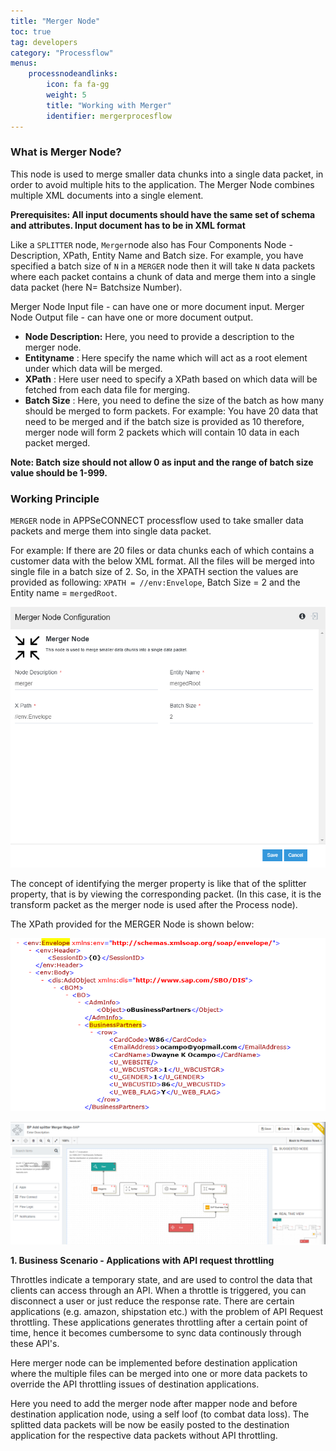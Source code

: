 ```yaml
---
title: "Merger Node"
toc: true
tag: developers
category: "Processflow"
menus: 
    processnodeandlinks:
        icon: fa fa-gg
        weight: 5
        title: "Working with Merger" 
        identifier: mergerprocesflow
---
```

### What is Merger Node?

This node is used to merge smaller data chunks into a single data packet, in order to avoid
multiple hits to the application. The Merger Node combines multiple XML documents into a single element.
 
**Prerequisites: All input documents should have the same set of schema and attributes. Input document has to be in XML format**

Like a `SPLITTER` node, `Merger`node also has Four Components Node - Description, XPath, Entity Name
and Batch size. For example, you have specified a batch size of `N` in a `MERGER` node then 
it will take `N` data packets where each packet contains a chunk of data and merge them into a single data packet (here N= Batchsize Number).

Merger Node Input file -  can have one or more document input.
Merger Node Output file - can have one or more document output.

- **Node Description:** Here, you need to provide a description to the merger node.
- **Entityname** : Here specify the name which will act as a root element under which data will be merged.
- **XPath** : Here user need to specify a XPath based on which data will be fetched from each data file for merging.
- **Batch Size** : Here, you need to define the size of the batch as how many should be 
merged to form packets. For example: You have 20 data that need to be merged 
and if the batch size is provided as 10 therefore, merger node will form 2 packets 
which will contain 10 data in each packet merged. 

**Note: Batch size should not allow 0 as input and the range of batch size value 
should be 1-999.**


### Working Principle

`MERGER` node in APPSeCONNECT processflow used to take smaller data packets and merge them into single data packet.

For example: If there are 20 files or data chunks each of which contains a customer data 
with the below XML format. All the files will be merged into single file in a batch 
size of 2. So, in the XPATH section the values are provided as following:
 `XPATH = //env:Envelope`, Batch Size = 2 and the Entity name = `mergedRoot`.

![Merger1](\staticfiles\processflow\media\merger1.PNG)

The concept of identifying the merger property is like that of the splitter property, that is by viewing the corresponding packet. 
(In this case, it is the transform packet as the merger node is used after the Process node).

The XPath provided for the MERGER Node is shown below:

![Merger4](/staticfiles/workflow-management/media/Merger/Merger4.png)

![Merger2](\staticfiles\processflow\media\merger2.PNG)

**1. Business Scenario -  Applications with API request throttling**   

Throttles indicate a temporary state, and are used to control the data that clients can access through an API. 
When a throttle is triggered, you can disconnect a user or just reduce the response rate. There are certain applications (e.g. amazon, shipstation etc.) with the problem of API
Request throttling. These applications generates throttling after a certain point of time, hence
it becomes cumbersome to sync data continously through these API's.

Here merger node can be implemented before destination application where the multiple 
files can be merged into one or more data packets to override the API throttling
issues of destination applications.

Here you need to add the merger node after mapper node and before destination application node, using
a self loof (to combat data loss). The splitted data packets will be now be easily posted to the destination
application for the respective data packets without API throttling.


